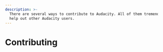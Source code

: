 ```yaml
---
description: >-
  There are several ways to contribute to Audacity. All of them tremendously
  help out other Audacity users.
---
```


# Contributing

